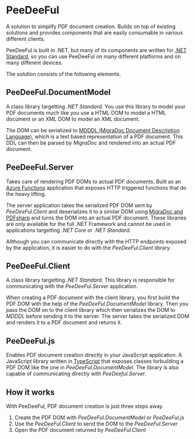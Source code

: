 PeeDeeFul
=========

A solution to simplify PDF document creation. Builds on top of existing solutions and provides components
that are easily consumable in various different clients.

PeeDeeFul is built in .NET, but many of its components are written for 
[.NET Standard](https://blogs.msdn.microsoft.com/dotnet/2016/09/26/introducing-net-standard/), so you can 
use PeeDeeFul on many different platforms and on many different devices.

The solution consists of the following elements.

PeeDeeFul.DocumentModel
-----------------------

A class library targetting *.NET Standard*. You use this library to model your PDF documents much like you use
a HTML DOM to model a HTML document or an XML DOM to model an XML document.

The DOM can be serialized to [MDDDL (MigraDoc Document Description Language)](http://www.pdfsharp.net/wiki/MigraDocDDL.ashx), 
which is a text based representation of a PDF document. This DDL can then be parsed by *MigraDoc* and
rendered into an actual PDF document.


PeeDeeFul.Server
----------------

Takes care of rendering PDF DOMs to actual PDF documents. Built as an 
[Azure Functions](https://azure.microsoft.com/en-us/services/functions/) application that exposes HTTP 
triggered functions that do the heavy lifting.

The server application takes the serialized PDF DOM sent by *PeeDeeFul.Client* and deserializes it to
a similar DOM using [MigraDoc and PDFsharp](https://www.nuget.org/packages/PDFsharp-MigraDoc-gdi/) and 
turns the DOM into an actual PDF document. These libraries are only available for the full .NET Framework
and cannot be used in applications targetting *.NET Core* or *.NET Standard*.

Allthough you can communicate directly with the HTTP endpoints exposed by the application, it is easier
to do with the *PeeDeeFul.Client* library.


PeeDeeFul.Client
----------------

A class library targetting *.NET Standard*. This library is responsible for communicating with the
*PeeDeeFul.Server* application.

When creating a PDF document with the client library, you first build the PDF DOM with the help of
the *PeeDeeFul.DocumentModel* library. Then you pass the DOM on to the client library which then
serializes the DOM to *MDDDL* before sending it to the server. The server takes the serialized DOM
and renders it to a PDF document and returns it.


PeeDeeFul.js
------------

Enables PDF document creation directly in your JavaScript application. A JavaScript library written in
[TypeScript](https://www.typescriptlang.org) that exposes classes forbuilding a PDF DOM like the one in 
*PeeDeeFul.DocumentModel*. The library is also capable of communicating directly with *PeeDeeful.Server*.


How it works
------------

With PeeDeeFul, PDF document creation is just three steps away.

1. Create the PDF DOM with *PeeDeeFul.DocumentModel* or *PeeDeeFul.js*
2. Use the *PeeDeeFul.Client* to send the DOM to the *PeeDeeFul.Server*
3. Open the PDF document returned by *PeeDeeFul.Client*